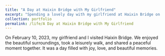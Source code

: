 ```yaml
---
title: "A Day at Haixin Bridge with My Girlfriend"
excerpt: "Spending a lovely day with my girlfriend at Haixin Bridge on February 10, 2023.<br/><img src='/images/5.jpg'>"
collection: portfolio
permalink: /life/A Day at Haixin Bridge with My Girlfriend
---
```


On February 10, 2023, my girlfriend and I visited Haixin Bridge. We enjoyed the beautiful surroundings, took a leisurely walk, and shared a peaceful moment together. It was a day filled with joy, love, and beautiful memories.
